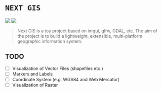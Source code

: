 # <code>NEXT GIS</code>
![](https://img.shields.io/badge/license-MIT-success?style=for-the-badge&logo=appveyor) ![](https://img.shields.io/badge/next_gis-1.0.0-blue?style=for-the-badge&logo=appveyor) 
> Next GIS is a toy project based on imgui, glfw, GDAL, etc. The aim of the project is to build a lightweight, 
> extensible, multi-platform geographic information system.

## TODO
- [ ] Visualization of Vector Files (shapefiles etc.)
- [ ] Markers and Labels
- [ ] Coordinate System (e.g. WGS84 and Web Mercator)
- [ ] Visualization of Raster